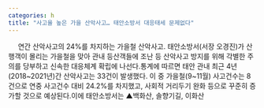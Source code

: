 ```yaml
---
categories: h
title: "사고율 높은 가을 산악사고… 태안소방서 대응태세 문제없다"
---
```

&nbsp;&nbsp;&nbsp;&nbsp; 연간 산악사고의 24%를 차지하는 가을철 산악사고. 태안소방서(서장 오경진)가 산행객이 몰리는 가을철을 맞아 관내 등산객들에 조난 등 산악사고 방지를 위해 각별한 주의를 당부하고 신속한 대응체계 확립에 나선다.통계에 따르면 태안 관내 최근 4년(2018~2021년)간 산악사고는 33건이 발생했다. 이 중 가을철(9~11월) 사고건수는 8건으로 연중 사고건수 대비 24.2%를 차지했고, 사회적 거리두기 완화 등으로 꾸준히 증가할 것으로 예상된다.이에 태안소방서는 ▲백화산, 솔향기길, 이화산